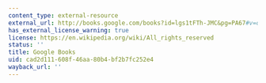 ```yaml
---
content_type: external-resource
external_url: http://books.google.com/books?id=lgs1tFTh-JMC&pg=PA67#v=onepage
has_external_license_warning: true
license: https://en.wikipedia.org/wiki/All_rights_reserved
status: ''
title: Google Books
uid: cad2d111-608f-46aa-80b4-bf2b7fc252e4
wayback_url: ''
---
```


